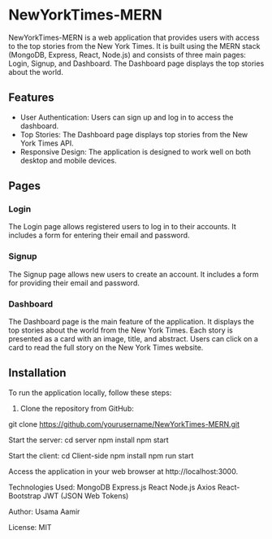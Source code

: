 # NewYorkTimes-MERN

NewYorkTimes-MERN is a web application that provides users with access to the top stories from the New York Times. It is built using the MERN stack (MongoDB, Express, React, Node.js) and consists of three main pages: Login, Signup, and Dashboard. The Dashboard page displays the top stories about the world.

## Features

- User Authentication: Users can sign up and log in to access the dashboard.
- Top Stories: The Dashboard page displays top stories from the New York Times API.
- Responsive Design: The application is designed to work well on both desktop and mobile devices.

## Pages

### Login
The Login page allows registered users to log in to their accounts. It includes a form for entering their email and password.

### Signup
The Signup page allows new users to create an account. It includes a form for providing their email and password.

### Dashboard
The Dashboard page is the main feature of the application. It displays the top stories about the world from the New York Times. Each story is presented as a card with an image, title, and abstract. Users can click on a card to read the full story on the New York Times website.

## Installation

To run the application locally, follow these steps:

1. Clone the repository from GitHub:

  git clone https://github.com/yourusername/NewYorkTimes-MERN.git


Start the server:
                 cd server
                 npm install
                 npm start

Start the client:
                 cd Client-side
                 npm install
                 npm run start


Access the application in your web browser at http://localhost:3000.

Technologies Used:
                  MongoDB
                  Express.js
                  React
                  Node.js
                  Axios
                  React-Bootstrap
                  JWT (JSON Web Tokens)

Author:
       Usama Aamir

License:
        MIT
